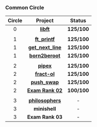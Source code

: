 ### Common Circle
| Circle | Project | Status |
|:------:|:-------:|:------:|
| 0 | [**libft**](./libft) | **125/100** |
|||
| 1 | [**ft_printf**](./ft_printf) | **125/100**  |
| 1 | [**get_next_line**](./get_next_line) | **125/100**|
| 1 | [**born2beroot**](./Born2beroot) | **125/100** |
|||
| 2 | [**pipex**](./pipex) | **125/100** |
| 2 | [**fract-ol**](./fract-ol) | **125/100** |
| 2 | [**push_swap**](./push_swap) | **125/100** |
| 2 | [**Exam Rank 02**](./exam_rank_02) | **100/100** |
|||
| 3 | [**philosophers**](./philosophers) | - |
| 3 | **minishell** | - |
| 3 | **Exam Rank 03** | - |
